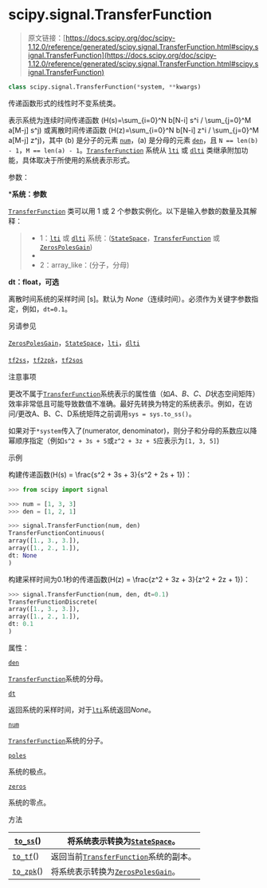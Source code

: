# scipy.signal.TransferFunction

> 原文链接：[https://docs.scipy.org/doc/scipy-1.12.0/reference/generated/scipy.signal.TransferFunction.html#scipy.signal.TransferFunction](https://docs.scipy.org/doc/scipy-1.12.0/reference/generated/scipy.signal.TransferFunction.html#scipy.signal.TransferFunction)

```py
class scipy.signal.TransferFunction(*system, **kwargs)
```

传递函数形式的线性时不变系统类。

表示系统为连续时间传递函数 \(H(s)=\sum_{i=0}^N b[N-i] s^i / \sum_{j=0}^M a[M-j] s^j\) 或离散时间传递函数 \(H(z)=\sum_{i=0}^N b[N-i] z^i / \sum_{j=0}^M a[M-j] z^j\)，其中 \(b\) 是分子的元素 [`num`](scipy.signal.TransferFunction.num.html#scipy.signal.TransferFunction.num "scipy.signal.TransferFunction.num")，\(a\) 是分母的元素 [`den`](scipy.signal.TransferFunction.den.html#scipy.signal.TransferFunction.den "scipy.signal.TransferFunction.den")，且 `N == len(b) - 1`，`M == len(a) - 1`。[`TransferFunction`](#scipy.signal.TransferFunction "scipy.signal.TransferFunction") 系统从 [`lti`](scipy.signal.lti.html#scipy.signal.lti "scipy.signal.lti") 或 [`dlti`](scipy.signal.dlti.html#scipy.signal.dlti "scipy.signal.dlti") 类继承附加功能，具体取决于所使用的系统表示形式。

参数：

***系统：参数**

[`TransferFunction`](#scipy.signal.TransferFunction "scipy.signal.TransferFunction") 类可以用 1 或 2 个参数实例化。以下是输入参数的数量及其解释：

> +   1：[`lti`](scipy.signal.lti.html#scipy.signal.lti "scipy.signal.lti") 或 [`dlti`](scipy.signal.dlti.html#scipy.signal.dlti "scipy.signal.dlti") 系统：([`StateSpace`](scipy.signal.StateSpace.html#scipy.signal.StateSpace "scipy.signal.StateSpace")，[`TransferFunction`](#scipy.signal.TransferFunction "scipy.signal.TransferFunction") 或 [`ZerosPolesGain`](scipy.signal.ZerosPolesGain.html#scipy.signal.ZerosPolesGain "scipy.signal.ZerosPolesGain"))
> +   
> +   2：array_like：(分子，分母)

**dt：float，可选**

离散时间系统的采样时间 [s]。默认为 *None*（连续时间）。必须作为关键字参数指定，例如，`dt=0.1`。

另请参见

[`ZerosPolesGain`](scipy.signal.ZerosPolesGain.html#scipy.signal.ZerosPolesGain "scipy.signal.ZerosPolesGain")，[`StateSpace`](scipy.signal.StateSpace.html#scipy.signal.StateSpace "scipy.signal.StateSpace")，[`lti`](scipy.signal.lti.html#scipy.signal.lti "scipy.signal.lti")，[`dlti`](scipy.signal.dlti.html#scipy.signal.dlti "scipy.signal.dlti")

[`tf2ss`](scipy.signal.tf2ss.html#scipy.signal.tf2ss "scipy.signal.tf2ss")，[`tf2zpk`](scipy.signal.tf2zpk.html#scipy.signal.tf2zpk "scipy.signal.tf2zpk")，[`tf2sos`](scipy.signal.tf2sos.html#scipy.signal.tf2sos "scipy.signal.tf2sos")

注意事项

更改不属于[`TransferFunction`](#scipy.signal.TransferFunction "scipy.signal.TransferFunction")系统表示的属性值（如*A*、*B*、*C*、*D*状态空间矩阵）效率非常低且可能导致数值不准确。最好先转换为特定的系统表示。例如，在访问/更改A、B、C、D系统矩阵之前调用`sys = sys.to_ss()`。

如果对于`*system`传入了(numerator, denominator)，则分子和分母的系数应以降幂顺序指定（例如`s^2 + 3s + 5`或`z^2 + 3z + 5`应表示为`[1, 3, 5]`)

示例

构建传递函数\(H(s) = \frac{s^2 + 3s + 3}{s^2 + 2s + 1}\)：

```py
>>> from scipy import signal 
```

```py
>>> num = [1, 3, 3]
>>> den = [1, 2, 1] 
```

```py
>>> signal.TransferFunction(num, den)
TransferFunctionContinuous(
array([1., 3., 3.]),
array([1., 2., 1.]),
dt: None
) 
```

构建采样时间为0.1秒的传递函数\(H(z) = \frac{z^2 + 3z + 3}{z^2 + 2z + 1}\)：

```py
>>> signal.TransferFunction(num, den, dt=0.1)
TransferFunctionDiscrete(
array([1., 3., 3.]),
array([1., 2., 1.]),
dt: 0.1
) 
```

属性：

[`den`](scipy.signal.TransferFunction.den.html#scipy.signal.TransferFunction.den "scipy.signal.TransferFunction.den")

[`TransferFunction`](#scipy.signal.TransferFunction "scipy.signal.TransferFunction")系统的分母。

[`dt`](scipy.signal.TransferFunction.dt.html#scipy.signal.TransferFunction.dt "scipy.signal.TransferFunction.dt")

返回系统的采样时间，对于[`lti`](scipy.signal.lti.html#scipy.signal.lti "scipy.signal.lti")系统返回*None*。

[`num`](scipy.signal.TransferFunction.num.html#scipy.signal.TransferFunction.num "scipy.signal.TransferFunction.num")

[`TransferFunction`](#scipy.signal.TransferFunction "scipy.signal.TransferFunction")系统的分子。

[`poles`](scipy.signal.TransferFunction.poles.html#scipy.signal.TransferFunction.poles "scipy.signal.TransferFunction.poles")

系统的极点。

[`zeros`](scipy.signal.TransferFunction.zeros.html#scipy.signal.TransferFunction.zeros "scipy.signal.TransferFunction.zeros")

系统的零点。

方法

| [`to_ss`](scipy.signal.TransferFunction.to_ss.html#scipy.signal.TransferFunction.to_ss "scipy.signal.TransferFunction.to_ss")() | 将系统表示转换为[`StateSpace`](scipy.signal.StateSpace.html#scipy.signal.StateSpace "scipy.signal.StateSpace")。 |
| --- | --- |
| [`to_tf`](scipy.signal.TransferFunction.to_tf.html#scipy.signal.TransferFunction.to_tf "scipy.signal.TransferFunction.to_tf")() | 返回当前[`TransferFunction`](#scipy.signal.TransferFunction "scipy.signal.TransferFunction")系统的副本。 |
| [`to_zpk`](scipy.signal.TransferFunction.to_zpk.html#scipy.signal.TransferFunction.to_zpk "scipy.signal.TransferFunction.to_zpk")() | 将系统表示转换为[`ZerosPolesGain`](scipy.signal.ZerosPolesGain.html#scipy.signal.ZerosPolesGain "scipy.signal.ZerosPolesGain")。 |
